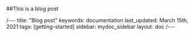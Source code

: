 ##This is a blog post

/---
title: "Blog post"
keywords: documentation
last_updated: March 15th, 2021
tags: [getting-started]
sidebar: mydoc_sidebar
layout: doc
/---

